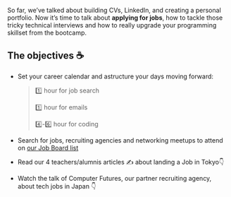 So far, we’ve talked about building CVs, LinkedIn, and creating a personal portfolio. Now it’s time to talk about **applying for jobs**, how to tackle those tricky technical interviews and how to really upgrade your programming skillset from the bootcamp.

## The objectives ☕️

- Set your career calendar and astructure your days moving forward: 
    > 1️⃣ hour for job search
    >
    > 1️⃣ hour for emails
    >
    > 4️⃣-6️⃣ hour for coding

- Search for jobs, recruiting agencies and networking meetups to attend on [our Job Board list](https://docs.google.com/document/d/1nJ3WbTNKk8Rhc8PhkXhD2LUmV22ShDwT9evWEZBUuZY/edit?usp=sharing)
- Read our 4 teachers/alumnis articles ✍️ about landing a Job in Tokyo👇
- Watch the talk of Computer Futures, our partner recruiting agency, about tech jobs in Japan 👇
